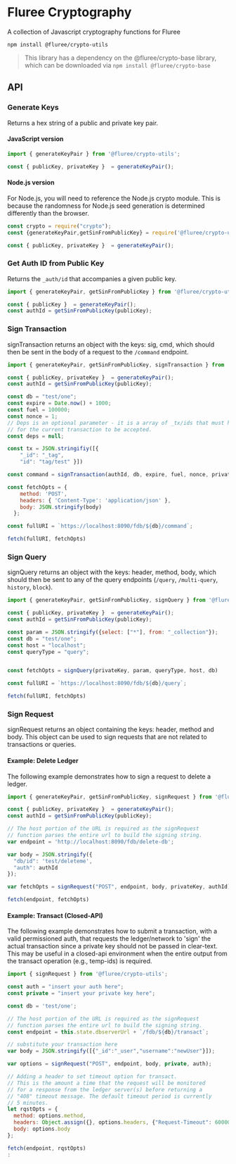 # Fluree Cryptography 

A collection of Javascript cryptography functions for Fluree

```
npm install @fluree/crypto-utils
```

>This library has a dependency on the @fluree/crypto-base library, which can be downloaded via `npm install @fluree/crypto-base`

## API

### Generate Keys

Returns a hex string of a public and private key pair. 

#### JavaScript version
```javascript
import { generateKeyPair } from '@fluree/crypto-utils';

const { publicKey, privateKey }  = generateKeyPair();
```

#### Node.js version
For Node.js, you will need to reference the Node.js crypto module.
This is because the randomness for Node.js seed generation is 
determined differently than the browser.

```javascript
const crypto = require("crypto");
const {generateKeyPair,getSinFromPublicKey} = require('@fluree/crypto-utils');

const { publicKey, privateKey }  = generateKeyPair();
```

### Get Auth ID from Public Key

Returns the `_auth/id` that accompanies a given public key. 

```javascript
import { generateKeyPair, getSinFromPublicKey } from '@fluree/crypto-utils';

const { publicKey }  = generateKeyPair();
const authId = getSinFromPublicKey(publicKey);

```

### Sign Transaction

signTransaction returns an object with the keys: sig, cmd, which should then be sent in the body of a request to the `/command` endpoint. 

```javascript
import { generateKeyPair, getSinFromPublicKey, signTransaction } from '@fluree/crypto-utils';

const { publicKey, privateKey }  = generateKeyPair();
const authId = getSinFromPublicKey(publicKey);

const db = "test/one";
const expire = Date.now() + 1000;
const fuel = 100000;
const nonce = 1; 
// Deps is an optional parameter - it is a array of _tx/ids that must have succeeded
// for the current transaction to be accepted.
const deps = null; 

const tx = JSON.stringifiy([{
    "_id": "_tag",
    "id": "tag/test" }])

const command = signTransaction(authId, db, expire, fuel, nonce, privateKey, tx, deps)

const fetchOpts = {
    method: 'POST',
    headers: { 'Content-Type': 'application/json' },
    body: JSON.stringify(body)
  };

const fullURI = `https://localhost:8090/fdb/${db}/command`;

fetch(fullURI, fetchOpts)
```

### Sign Query

signQuery returns an object with the keys: header, method, body, which should then be sent to any of the query endpoints (`/query`, `/multi-query`, `history`, `block`).

```javascript
import { generateKeyPair, getSinFromPublicKey, signQuery } from '@fluree/crypto-utils';

const { publicKey, privateKey }  = generateKeyPair();
const authId = getSinFromPublicKey(publicKey);

const param = JSON.stringify({select: ["*"], from: "_collection"});
const db = "test/one";
const host = "localhost";
const queryType = "query";


const fetchOpts = signQuery(privateKey, param, queryType, host, db)

const fullURI = `https://localhost:8090/fdb/${db}/query`;

fetch(fullURI, fetchOpts)
```


### Sign Request

signRequest returns an object containing the keys: header, method and body. This object can be used to sign requests that are not related to transactions or queries.

#### Example: Delete Ledger
The following example demonstrates how to sign a request to delete a ledger.

```javascript
import { generateKeyPair, getSinFromPublicKey, signRequest } from '@fluree/crypto-utils';

const { publicKey, privateKey }  = generateKeyPair();
const authId = getSinFromPublicKey(publicKey);

// The host portion of the URL is required as the signRequest 
// function parses the entire url to build the signing string.
var endpoint = 'http://localhost:8090/fdb/delete-db';

var body = JSON.stringify({
  "db/id": 'test/deleteme',
  "auth": authId
});

var fetchOpts = signRequest("POST", endpoint, body, privateKey, authId);

fetch(endpoint, fetchOpts)
```

#### Example: Transact (Closed-API)
The following example demonstrates how to submit a transaction, with a valid permissioned auth, that requests the ledger/network to 'sign' the actual transaction since a private key should not be passed in clear-text.  This may be useful in a closed-api environment when the entire output from the transact operation (e.g., temp-ids) is required.

```javascript
import { signRequest } from '@fluree/crypto-utils';

const auth = "insert your auth here";
const private = "insert your private key here";

const db = 'test/one'; 

// The host portion of the URL is required as the signRequest 
// function parses the entire url to build the signing string.
const endpoint = this.state.dbserverUrl + `/fdb/${db}/transact`;

// substitute your transaction here
var body = JSON.stringify([{"_id":"_user","username":"newUser"}]);

var options = signRequest("POST", endpoint, body, private, auth);

// Adding a header to set timeout option for transact.
// This is the amount a time that the request will be monitored
// for a response from the ledger server(s) before returning a  
// "408" timeout message. The default timeout period is currently
// 5 minutes.  
let rqstOpts = {
  method: options.method,
  headers: Object.assign({}, options.headers, {"Request-Timeout": 600000}),
  body: options.body
};

fetch(endpoint, rqstOpts)
:
```